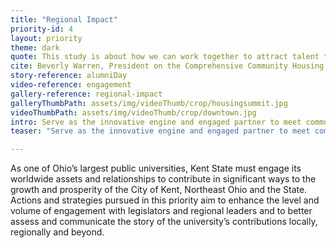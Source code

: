 ```yaml
---
title: "Regional Impact"
priority-id: 4
layout: priority
theme: dark
quote: This study is about how we can work together to attract talent to this community and to keep that talent here – happy and thriving.  It is about meeting and anticipating the needs of our city’s aging citizens and low-income families as well.
cite: Beverly Warren, President on the Comprehensive Community Housing Study and Needs Analysis
story-reference: alumniDay
video-reference: engagement
gallery-reference: regional-impact
galleryThumbPath: assets/img/videoThumb/crop/housingsummit.jpg
videoThumbPath: assets/img/videoThumb/crop/downtown.jpg
intro: Serve as the innovative engine and engaged partner to meet community needs and enhance quality of life in the region and state
teaser: "Serve as the innovative engine and engaged partner to meet community needs and enhance quality of life in the region and state"

---
```


As one of Ohio’s largest public universities, Kent State must engage its worldwide assets and relationships to contribute in significant ways to the growth and prosperity of the City of Kent, Northeast Ohio and the State.  Actions and strategies pursued in this priority aim to enhance the level and volume of engagement with legislators and regional leaders and to better assess and communicate the story of the university’s contributions locally, regionally and beyond.
